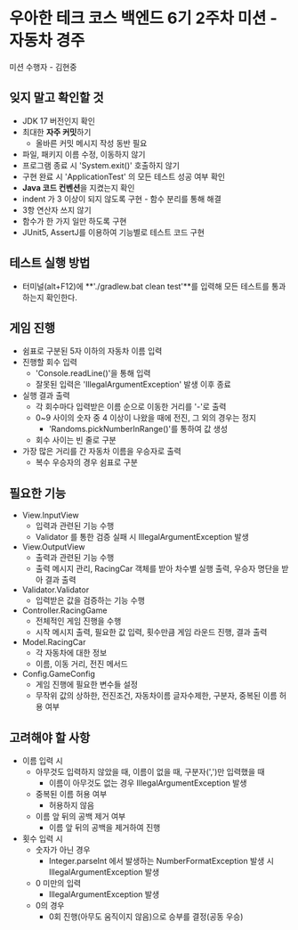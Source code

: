 # 우아한 테크 코스 백엔드 6기 2주차 미션 - 자동차 경주

미션 수행자 - 김현중

## 잊지 말고 확인할 것

- JDK 17 버전인지 확인
- 최대한 **자주 커밋**하기
    - 올바른 커밋 메시지 작성 동반 필요
- 파일, 패키지 이름 수정, 이동하지 않기
- 프로그램 종료 시 'System.exit()' 호출하지 않기
- 구현 완료 시 'ApplicationTest' 의 모든 테스트 성공 여부 확인
- **Java 코드 컨벤션**을 지켰는지 확인
- indent 가 3 이상이 되지 않도록 구현 - 함수 분리를 통해 해결
- 3항 연산자 쓰지 않기
- 함수가 한 가지 일만 하도록 구현
- JUnit5, AssertJ를 이용하여 기능별로 테스트 코드 구현

## 테스트 실행 방법

- 터미널(alt+F12)에 **'./gradlew.bat clean test'**를 입력해 모든 테스트를 통과하는지 확인한다.

## 게임 진행

- 쉼표로 구분된 5자 이하의 자동차 이름 입력
- 진행할 회수 입력
  - 'Console.readLine()'을 통해 입력
  - 잘못된 입력은 'IllegalArgumentException' 발생 이후 종료
- 실행 결과 출력
  - 각 회수마다 입력받은 이름 순으로 이동한 거리를 '-'로 출력
  - 0~9 사이의 숫자 중 4 이상이 나왔을 때에 전진, 그 외의 경우는 정지
    - 'Randoms.pickNumberInRange()'를 통하여 값 생성
  - 회수 사이는 빈 줄로 구분
- 가장 많은 거리를 간 자동차 이름을 우승자로 출력
  - 복수 우승자의 경우 쉼표로 구분

## 필요한 기능

- View.InputView
  - 입력과 관련된 기능 수행
  - Validator 를 통한 검증 실패 시 IllegalArgumentException 발생
- View.OutputView
  - 출력과 관련된 기능 수행
  - 출력 메시지 관리, RacingCar 객체를 받아 차수별 실행 출력, 우승자 명단을 받아 결과 출력
- Validator.Validator
  - 입력받은 값을 검증하는 기능 수행
- Controller.RacingGame
  - 전체적인 게임 진행을 수행
  - 시작 메시지 출력, 필요한 값 입력, 횟수만큼 게임 라운드 진행, 결과 출력
- Model.RacingCar
  - 각 자동차에 대한 정보
  - 이름, 이동 거리, 전진 메서드
- Config.GameConfig
  - 게임 진행에 필요한 변수들 설정
  - 무작위 값의 상하한, 전진조건, 자동차이름 글자수제한, 구분자, 중복된 이름 허용 여부

## 고려해야 할 사항

- 이름 입력 시
  - 아무것도 입력하지 않았을 때, 이름이 없을 때, 구분자(',')만 입력했을 때
    - 이름이 아무것도 없는 경우 IllegalArgumentException 발생
  - 중복된 이름 허용 여부
    - 허용하지 않음
  - 이름 앞 뒤의 공백 제거 여부
    - 이름 앞 뒤의 공백을 제거하여 진행
- 횟수 입력 시
  - 숫자가 아닌 경우
    - Integer.parseInt 에서 발생하는 NumberFormatException 발생 시 IllegalArgumentException 발생
  - 0 미만의 입력
    - IllegalArgumentException 발생
  - 0의 경우
    - 0회 진행(아무도 움직이지 않음)으로 승부를 결정(공동 우승)